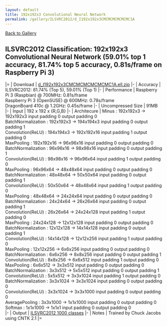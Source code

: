 ```yaml
---
layout: default
title: 192x192x3 Convolutional Neural Network
permalink: /gallery/ILSVRC2012/d_I192x192x3CMCMCMCMCMCMC1A
---
```


[Back to Gallery](/ELL/gallery)

## ILSVRC2012 Classification: 192x192x3 Convolutional Neural Network (59.01% top 1 accuracy, 81.74% top 5 accuracy, 0.81s/frame on Raspberry Pi 3)

|=
| Download | [d_I192x192x3CMCMCMCMCMCMC1A.ell.zip](https://github.com/Microsoft/ELL-models/raw/master/models/ILSVRC2012/d_I192x192x3CMCMCMCMCMCMC1A/d_I192x192x3CMCMCMCMCMCMC1A.ell.zip)
|-
| Accuracy | ILSVRC2012: 81.74% (Top 5), 59.01% (Top 1) 
|-
| Performance | Raspberry Pi 3 (Raspbian) @ 700MHz: 0.81s/frame<br>Raspberry Pi 3 (OpenSUSE) @ 600MHz: 0.78s/frame<br>DragonBoard 410c @ 1.2GHz: 0.45s/frame
|-
| Uncompressed Size | 91MB
|-
| Input | 192 x 192 x {R,G,B}
|-
| Architecure | Minus :  192x192x3  ->  192x192x3  input padding 0  output padding 0<br>BatchNormalization :  192x192x3  ->  194x194x3  input padding 0  output padding 1<br>Convolution(ReLU) :  194x194x3  ->  192x192x16  input padding 1  output padding 0<br>MaxPooling :  192x192x16  ->  96x96x16  input padding 0  output padding 0<br>BatchNormalization :  96x96x16  ->  98x98x16  input padding 0  output padding 1<br>Convolution(ReLU) :  98x98x16  ->  96x96x64  input padding 1  output padding 0<br>MaxPooling :  96x96x64  ->  48x48x64  input padding 0  output padding 0<br>BatchNormalization :  48x48x64  ->  50x50x64  input padding 0  output padding 1<br>Convolution(ReLU) :  50x50x64  ->  48x48x64  input padding 1  output padding 0<br>MaxPooling :  48x48x64  ->  24x24x64  input padding 0  output padding 0<br>BatchNormalization :  24x24x64  ->  26x26x64  input padding 0  output padding 1<br>Convolution(ReLU) :  26x26x64  ->  24x24x128  input padding 1  output padding 0<br>MaxPooling :  24x24x128  ->  12x12x128  input padding 0  output padding 0<br>BatchNormalization :  12x12x128  ->  14x14x128  input padding 0  output padding 1<br>Convolution(ReLU) :  14x14x128  ->  12x12x256  input padding 1  output padding 0<br>MaxPooling :  12x12x256  ->  6x6x256  input padding 0  output padding 0<br>BatchNormalization :  6x6x256  ->  8x8x256  input padding 0  output padding 1<br>Convolution(ReLU) :  8x8x256  ->  6x6x512  input padding 1  output padding 0<br>MaxPooling :  6x6x512  ->  3x3x512  input padding 0  output padding 0<br>BatchNormalization :  3x3x512  ->  5x5x512  input padding 0  output padding 1<br>Convolution(ReLU) :  5x5x512  ->  3x3x1024  input padding 1  output padding 0<br>BatchNormalization :  3x3x1024  ->  3x3x1024  input padding 0  output padding 0<br>Convolution(ReLU) :  3x3x1024  ->  3x3x1000  input padding 0  output padding 0<br>AveragePooling :  3x3x1000  ->  1x1x1000  input padding 0  output padding 0<br>Softmax :  1x1x1000  ->  1x1x1  input padding 0  output padding 0<br>
|-
| Output | [ILSVRC2012 1000 classes](https://github.com/Microsoft/ELL-models/raw/master/models/ILSVRC2012/ILSVRC2012_labels.txt)
|-
| Notes | Trained by Chuck Jacobs using CNTK 2.1
|=
